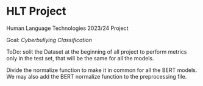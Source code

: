 # HLT Project

Human Language Technologies 2023/24 Project

Goal: _Cyberbullying Classification_


ToDo: solit the Dataset at the beginning of all project to perform metrics only in the test set, that will be the same for all the models.

Divide the normalize function to make it in common for all the BERT models. We may also add the BERT normalize function to the preprocessing file.